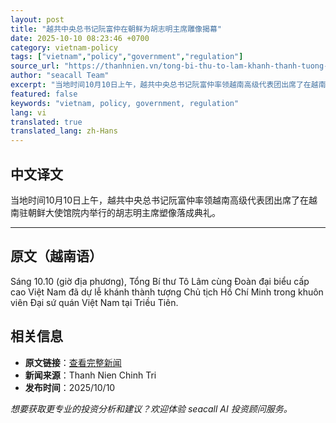 ```yaml
---
layout: post
title: "越共中央总书记阮富仲在朝鲜为胡志明主席雕像揭幕"
date: 2025-10-10 08:23:46 +0700
category: vietnam-policy
tags: ["vietnam","policy","government","regulation"]
source_url: "https://thanhnien.vn/tong-bi-thu-to-lam-khanh-thanh-tuong-chu-tich-ho-chi-minh-tai-trieu-tien-185251010130045797.htm"
author: "seacall Team"
excerpt: "当地时间10月10日上午，越共中央总书记阮富仲率领越南高级代表团出席了在越南驻朝鲜大使馆院内举行的胡志明主席塑像落成典礼。..."
featured: false
keywords: "vietnam, policy, government, regulation"
lang: vi
translated: true
translated_lang: zh-Hans
---
```


## 中文译文

当地时间10月10日上午，越共中央总书记阮富仲率领越南高级代表团出席了在越南驻朝鲜大使馆院内举行的胡志明主席塑像落成典礼。

---

## 原文（越南语）

S&aacute;ng 10.10 (giờ địa phương), Tổng B&iacute; thư T&ocirc; L&acirc;m c&ugrave;ng Đo&agrave;n đại biểu cấp cao Việt Nam đ&atilde; dự lễ kh&aacute;nh th&agrave;nh tượng Chủ tịch Hồ Ch&iacute; Minh trong khu&ocirc;n vi&ecirc;n Đại sứ qu&aacute;n Việt Nam tại Triều Ti&ecirc;n.

## 相关信息

- **原文链接**：[查看完整新闻](https://thanhnien.vn/tong-bi-thu-to-lam-khanh-thanh-tuong-chu-tich-ho-chi-minh-tai-trieu-tien-185251010130045797.htm)
- **新闻来源**：Thanh Nien Chinh Tri
- **发布时间**：2025/10/10

*想要获取更专业的投资分析和建议？欢迎体验 seacall AI 投资顾问服务。*